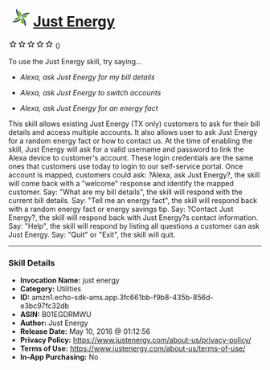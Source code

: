 # &nbsp;<img src="skill_icon" alt="Just Energy icon" width="36"> [Just Energy](http://alexa.amazon.com/#skills/amzn1.echo-sdk-ams.app.3fc661bb-f9b8-435b-856d-e3bc97fc32db)
![0 stars](../../images/ic_star_border_black_18dp_1x.png)![0 stars](../../images/ic_star_border_black_18dp_1x.png)![0 stars](../../images/ic_star_border_black_18dp_1x.png)![0 stars](../../images/ic_star_border_black_18dp_1x.png)![0 stars](../../images/ic_star_border_black_18dp_1x.png) 0

To use the Just Energy skill, try saying...

* *Alexa, ask Just Energy for my bill details*

* *Alexa, ask Just Energy to switch accounts*

* *Alexa, ask Just Energy for an energy fact*

This skill allows existing Just Energy (TX only) customers to ask for their bill details and access multiple accounts.  It also allows user to ask Just Energy for a random energy fact or how to contact us. At the time of enabling the skill, Just Energy will ask for a valid username and password to link the Alexa device to customer's account. These login credentials are the same ones that customers use today to login to our self-service portal. Once account is mapped, customers could ask: ?Alexa, ask Just Energy?, the skill will come back with a "welcome" response and identify the mapped customer. Say: "What are my bill details", the skill will respond with the current bill details. Say: "Tell me an energy fact", the skill will respond back with a random energy fact or energy savings tip. Say: ?Contact Just Energy?, the skill will respond back with Just Energy?s contact information. Say: "Help", the skill will respond by listing all questions a customer can ask Just Energy.  Say: "Quit" or "Exit", the skill will quit.

***

### Skill Details

* **Invocation Name:** just energy
* **Category:** Utilities
* **ID:** amzn1.echo-sdk-ams.app.3fc661bb-f9b8-435b-856d-e3bc97fc32db
* **ASIN:** B01EGDRMWU
* **Author:** Just Energy
* **Release Date:** May 10, 2016 @ 01:12:56
* **Privacy Policy:** https://www.justenergy.com/about-us/privacy-policy/
* **Terms of Use:** https://www.justenergy.com/about-us/terms-of-use/
* **In-App Purchasing:** No
